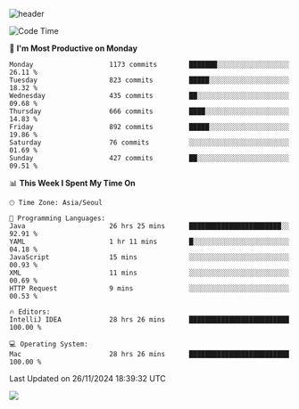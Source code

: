 ![header](https://capsule-render.vercel.app/api?type=Egg&color=timeAuto&height=300&section=header&text=PoPo&fontSize=90&animation=fadeIn)

  <!--START_SECTION:waka-->
![Code Time](http://img.shields.io/badge/Code%20Time-2%2C174%20hrs%2041%20mins-blue)

📅 **I'm Most Productive on Monday** 

```text
Monday                   1173 commits        ███████░░░░░░░░░░░░░░░░░░   26.11 % 
Tuesday                  823 commits         █████░░░░░░░░░░░░░░░░░░░░   18.32 % 
Wednesday                435 commits         ██░░░░░░░░░░░░░░░░░░░░░░░   09.68 % 
Thursday                 666 commits         ████░░░░░░░░░░░░░░░░░░░░░   14.83 % 
Friday                   892 commits         █████░░░░░░░░░░░░░░░░░░░░   19.86 % 
Saturday                 76 commits          ░░░░░░░░░░░░░░░░░░░░░░░░░   01.69 % 
Sunday                   427 commits         ██░░░░░░░░░░░░░░░░░░░░░░░   09.51 % 
```


📊 **This Week I Spent My Time On** 

```text
🕑︎ Time Zone: Asia/Seoul

💬 Programming Languages: 
Java                     26 hrs 25 mins      ███████████████████████░░   92.91 % 
YAML                     1 hr 11 mins        █░░░░░░░░░░░░░░░░░░░░░░░░   04.18 % 
JavaScript               15 mins             ░░░░░░░░░░░░░░░░░░░░░░░░░   00.93 % 
XML                      11 mins             ░░░░░░░░░░░░░░░░░░░░░░░░░   00.69 % 
HTTP Request             9 mins              ░░░░░░░░░░░░░░░░░░░░░░░░░   00.53 % 

🔥 Editors: 
IntelliJ IDEA            28 hrs 26 mins      █████████████████████████   100.00 % 

💻 Operating System: 
Mac                      28 hrs 26 mins      █████████████████████████   100.00 % 
```


 Last Updated on 26/11/2024 18:39:32 UTC
<!--END_SECTION:waka-->



<img src="https://capsule-render.vercel.app/api?type=Egg&color=timeAuto&height=300&section=footer&text=PoPo&fontSize=90&animation=fadeIn&reversal=true" />
